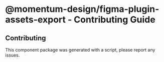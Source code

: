 # @momentum-design/figma-plugin-assets-export - Contributing Guide

## Contributing

This component package was generated with a script, please report any issues.

